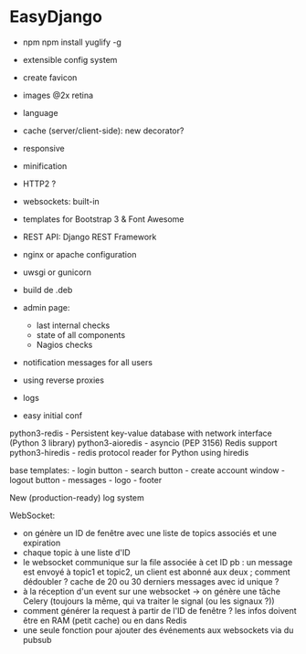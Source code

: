 EasyDjango
==========

  * npm
    npm install yuglify -g

  * extensible config system

  * create favicon
  * images @2x retina
  * language
  * cache (server/client-side): new decorator?
  * responsive
  * minification
  * HTTP2 ?
  * websockets: built-in
  * templates for Bootstrap 3 & Font Awesome
  * REST API: Django REST Framework
  * nginx or apache configuration
  * uwsgi or gunicorn
  * build de .deb
  
  * admin page:
    * last internal checks
    * state of all components
    * Nagios checks
    
  * notification messages for all users
    
  * using reverse proxies
  * logs
  * easy initial conf

python3-redis - Persistent key-value database with network interface (Python 3 library)
python3-aioredis - asyncio (PEP 3156) Redis support
python3-hiredis - redis protocol reader for Python using hiredis

base templates:
    - login button
    - search button
    - create account window
    - logout button
    - messages
    - logo
    - footer
    
New (production-ready) log system
    
WebSocket:
  - on génère un ID de fenêtre avec une liste de topics associés et une expiration
  - chaque topic à une liste d'ID
  - le websocket communique sur la file associée à cet ID
  pb : un message est envoyé à topic1 et topic2, un client est abonné aux deux ; comment dédoubler ? cache de 20 ou 30 derniers messages avec id unique ?
  - à la réception d'un event sur une websocket -> on génère une tâche Celery (toujours la même, qui va traiter le signal (ou les signaux ?))
  - comment générer la request à partir de l'ID de fenêtre ? les infos doivent être en RAM (petit cache) ou en dans Redis
  - une seule fonction pour ajouter des événements aux websockets via du pubsub
  